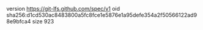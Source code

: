 version https://git-lfs.github.com/spec/v1
oid sha256:d1cd530ac8483800a5fc8fce1e5876e1a95defe354a2f50566122ad98e9bfca4
size 923
